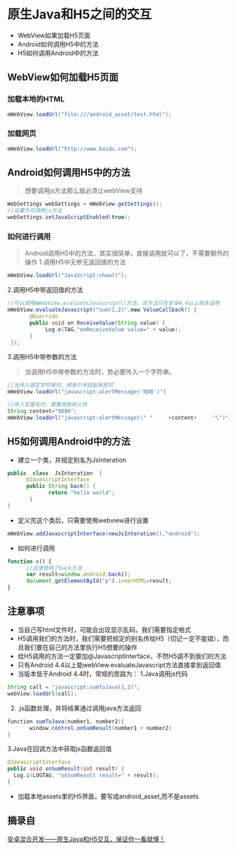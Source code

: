 # 原生Java和H5之间的交互
* WebView如果加载H5页面
* Android如何调用H5中的方法
* H5如何调用Android中的方法

## WebView如何加载H5页面
### 加载本地的HTML
```java
mWebView.loadUrl("file:///android_asset/test.html");
```
### 加载网页
```java
mWebView.loadUrl("http://www.baidu.com");
```
## Android如何调用H5中的方法
>想要调用js方法那么就必须让webView支持
```java
WebSettings webSettings = mWebView.getSettings();
//设置为可调用js方法
webSettings.setJavaScriptEnabled(true);
```
### 如何进行调用
>Android调用H5中的方法，其实很简单，直接调用就可以了，不需要额外的操作
1.调用H5中无参无返回值的方法
```java
mWebView.loadUrl("JavaScript:show()");
```
2.调用H5中带返回值的方法
```java
//可以调用mWebView.evaluateJavascript()方法，该方法只在安卓4.4以上版本适用
mWebView.evaluateJavascript("sum(1,2)",new ValueCallback() {        
       @Override
       public void on ReceiveValue(String value) {           
            Log.e(TAG,"onReceiveValue value=" + value);       
       }   
 });
```
3.调用H5中带参数的方法
>当调用H5中带参数的方法时，势必要传入一个字符串。
```java
//当传入固定字符串时，用单引号括起来即可
mWebView.loadUrl("javascript:alertMessage('哈哈')")

//传入变量名时，需要用到转义符
String content="9880";
mWebView.loadUrl("javascript:alertMessage(\" "     +content+     "\")")
```
## H5如何调用Android中的方法
* 建立一个类，并规定别名为JsInteration
```java
public  class  JsInteration  {
      @JavascriptInterface
      public String back() {
             return "hello world";   
       }
}
```
* 定义完这个类后，只需要使用webview进行设置
```java
mWebView.addJavascriptInterface(newJsInteration(),"android");
```
* 如何进行调用
```js
function s() {
      //这里使用了back方法
      var result=window.android.back();
      document.getElementById("p").innerHTML=result;
}
```
## 注意事项
* 当自己写html文件时，可能会出现显示乱码，我们需要指定格式
* H5调用我们的方法时，我们需要把规定的别名传给H5（切记一定不能错），而且我们要在自己的方法里执行H5想要的操作
* 给H5调用的方法一定要加@JavascriptInterface，不然H5调不到我们的方法
* 只有Android 4.4以上能webView.evaluateJavascript方法直接拿到返回值
* 当版本低于Android 4.4时，常规的思路为：
1.Java调用js代码
```java
String call = "javascript:sumToJava(1,2)";
webView.loadUrl(call);
```
2. .js函数处理，并将结果通过调用java方法返回
```java
function sumToJava(number1, number2){
       window.control.onSumResult(number1 + number2)
}
```
3.Java在回调方法中获取js函数返回值
```java
@JavascriptInterface
public void onSumResult(int result) {
  Log.i(LOGTAG, "onSumResult result=" + result);
}
```
* 加载本地assets里的H5界面，要写成android_asset,而不是assets
## 摘录自
[安卓混合开发——原生Java和H5交互，保证你一看就懂！](https://www.jianshu.com/p/0b986d6e2e17)












































